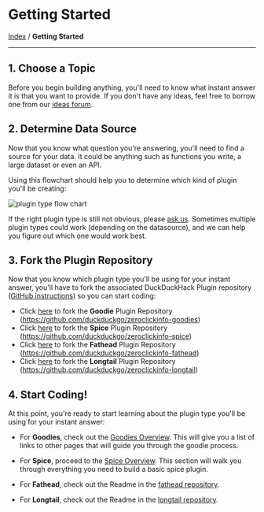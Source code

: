 # Getting Started
[Index](https://github.com/duckduckgo/duckduckgo#index) / **Getting Started**

---

## 1. Choose a Topic
Before you begin building anything, you'll need to know what instant answer it is that you want to provide. If you don't have any ideas, feel free to borrow one from our [ideas forum](http://ideas.duckduckhack.com/).

## 2. Determine Data Source
Now that you know what question you're answering, you'll need to find a source for your data. It could be anything such as functions you write, a large dataset or even an API.

Using this flowchart should help you to determine which kind of plugin you'll be creating:

![plugin type flow chart](/plugin_flowchart.png)

If the right plugin type is still not obvious, please <a href="https://github.com/duckduckgo/duckduckgo#can-you-help-me">ask us</a>. Sometimes multiple plugin types could work (depending on the datasource), and we can help you figure out which one would work best.

## 3. Fork the Plugin Repository

Now that you know which plugin type you'll be using for your instant answer, you'll have to fork the associated DuckDuckHack Plugin repository ([GitHub instructions](http://help.github.com/fork-a-repo/)) so you can start coding:

* Click [here](https://github.com/duckduckgo/zeroclickinfo-goodies/fork) to fork the **Goodie** Plugin Repository (https://github.com/duckduckgo/zeroclickinfo-goodies)
* Click [here](https://github.com/duckduckgo/zeroclickinfo-spice/fork) to fork the **Spice** Plugin Repository (https://github.com/duckduckgo/zeroclickinfo-spice)
* Click [here](https://github.com/duckduckgo/zeroclickinfo-fathead/fork) to fork the **Fathead** Plugin Repository (https://github.com/duckduckgo/zeroclickinfo-fathead)
* Click [here](https://github.com/duckduckgo/zeroclickinfo-longtail/fork) to fork the **Longtail** Plugin Repository (https://github.com/duckduckgo/zeroclickinfo-longtail)

## 4. Start Coding!

<!-- ***Important:*** The documentation contained herein is additive. In order to make a Spice plugin, for example, you must first understand how to make a Goodie plugin. This is because the back-end of a Spice plugin is essentially just a goodie that injects an HTTP call into the client JS instead of returning an answer.  -->

At this point, you're ready to start learning about the plugin type you'll be using for your instant answer:

* For **Goodies**, check out the [Goodies Overview](goodies_overview.md). This will give you a list of links to other pages that will guide you through the goodie process.

* For **Spice**, proceed to the [Spice Overview](spice_overview.md). This section will walk you through everything you need to build a basic spice plugin.

* For **Fathead**, check out the Readme in the [fathead repository](https://github.com/duckduckgo/zeroclickinfo-fathead).
* For **Longtail**, check out the Readme in the [longtail repository](https://github.com/duckduckgo/zeroclickinfo-longtail).